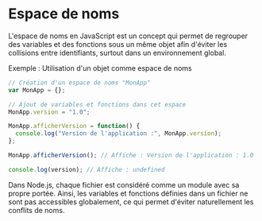 # Espace de noms

L'espace de noms en JavaScript est un concept qui permet de regrouper des
variables et des fonctions sous un même objet afin d'éviter les collisions entre
identifiants, surtout dans un environnement global.

Exemple : Utilisation d'un objet comme espace de noms

```javascript
// Création d'un espace de noms "MonApp"
var MonApp = {};

// Ajout de variables et fonctions dans cet espace
MonApp.version = "1.0";

MonApp.afficherVersion = function() {
  console.log("Version de l'application :", MonApp.version);
};

MonApp.afficherVersion(); // Affiche : Version de l'application : 1.0

console.log(version); // Affiche : undefined
```

Dans Node.js, chaque fichier est considéré comme un module avec sa propre
portée. Ainsi, les variables et fonctions définies dans un fichier ne sont pas
accessibles globalement, ce qui permet d'éviter naturellement les conflits de
noms.